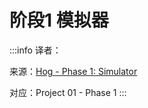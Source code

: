 # 阶段1 模拟器

:::info
译者：

来源：[Hog - Phase 1: Simulator](https://inst.eecs.berkeley.edu/~cs61a/fa20/proj/hog/#phase-1-simulator)

对应：Project 01 -  Phase 1
:::
